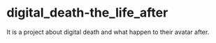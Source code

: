 # digital_death-the_life_after
It is a project about digital death and what happen to their avatar after.
